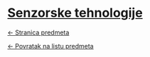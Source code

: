 # [Senzorske tehnologije](https://www.github.com/studosi-fer/SENTEH)
[<- Stranica predmeta](https://www.fer.unizg.hr/predmet/senteh)

[<- Povratak na listu predmeta](https://www.github.com/studosi/FER)